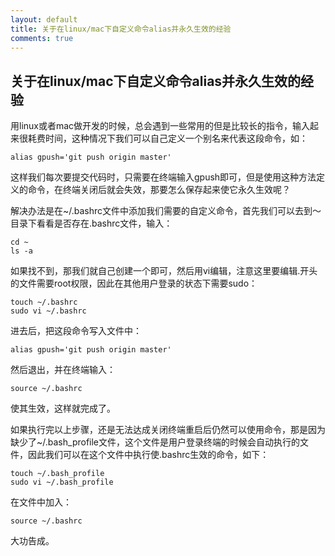 ```yaml
---
layout: default
title: 关于在linux/mac下自定义命令alias并永久生效的经验
comments: true
---
```

## 关于在linux/mac下自定义命令alias并永久生效的经验

用linux或者mac做开发的时候，总会遇到一些常用的但是比较长的指令，输入起来很耗费时间，这种情况下我们可以自己定义一个别名来代表这段命令，如：

```
alias gpush='git push origin master'
```

这样我们每次要提交代码时，只需要在终端输入gpush即可，但是使用这种方法定义的命令，在终端关闭后就会失效，那要怎么保存起来使它永久生效呢？

解决办法是在~/.bashrc文件中添加我们需要的自定义命令，首先我们可以去到～目录下看看是否存在.bashrc文件，输入：

```
cd ~
ls -a
```

如果找不到，那我们就自己创建一个即可，然后用vi编辑，注意这里要编辑.开头的文件需要root权限，因此在其他用户登录的状态下需要sudo：

```
touch ~/.bashrc
sudo vi ~/.bashrc
```
进去后，把这段命令写入文件中：

```
alias gpush='git push origin master'
```
然后退出，并在终端输入：

```
source ~/.bashrc
```
使其生效，这样就完成了。

如果执行完以上步骤，还是无法达成关闭终端重启后仍然可以使用命令，那是因为缺少了~/.bash_profile文件，这个文件是用户登录终端的时候会自动执行的文件，因此我们可以在这个文件中执行使.bashrc生效的命令，如下：

```
touch ~/.bash_profile
sudo vi ~/.bash_profile
```

在文件中加入：

```
source ~/.bashrc
```

大功告成。